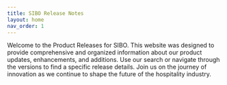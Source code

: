 ```yaml
---
title: SIBO Release Notes
layout: home
nav_order: 1
---
```


Welcome to the Product Releases for SIBO.
This website was designed to provide comprehensive and organized information about our product updates, enhancements, and additions.
Use our search or navigate through the versions to find a specific release details.
Join us on the journey of innovation as we continue to shape the future of the hospitality industry.
